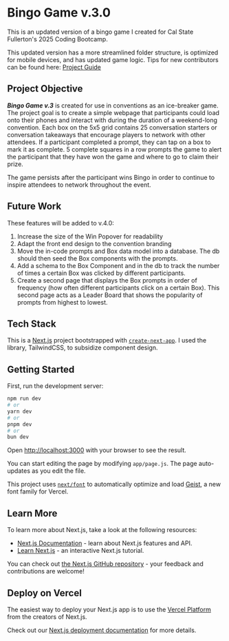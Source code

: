 # Bingo Game v.3.0

This is an updated version of a bingo game I created for Cal State Fullerton's 2025 Coding Bootcamp. 

This updated version has a more streamlined folder structure, is optimized for mobile devices, and has updated game logic. 
Tips for new contributors can be found here: [Project Guide](https://github.com/eliO160/BingoGame_v3/blob/main/PROJECT_GUIDE.md)

## Project Objective
***Bingo Game v.3*** is created for use in conventions as an ice-breaker game. The project goal is to create a simple webpage that participants could load onto their phones and interact with during the duration of a weekend-long convention. Each box on the 5x5 grid contains 25 conversation starters or conversation takeaways that encourage players to network with other attendees. If a participant completed a prompt, they can tap on a box to mark it as complete. 5 complete squares in a row prompts the game to alert the participant that they have won the game and where to go to claim their prize. 

The game persists after the participant wins Bingo in order to continue to inspire attendees to network throughout the event. 


## Future Work
These features will be added to v.4.0:
1. Increase the size of the Win Popover for readability
2. Adapt the front end design to the convention branding
3. Move the in-code prompts and Box data model into a database. The db should then seed the Box components with the prompts.
4. Add a schema to the Box Component and in the db to track the number of times a certain Box was clicked by different participants.
5. Create a second page that displays the Box prompts in order of frequency (how often different participants click on a certain Box). This second page acts as a Leader Board that shows the popularity of prompts from highest to lowest. 


## Tech Stack
This is a [Next.js](https://nextjs.org) project bootstrapped with [`create-next-app`](https://github.com/vercel/next.js/tree/canary/packages/create-next-app). I used the library, TailwindCSS, to subsidize component design.

## Getting Started

First, run the development server:

```bash
npm run dev
# or
yarn dev
# or
pnpm dev
# or
bun dev
```

Open [http://localhost:3000](http://localhost:3000) with your browser to see the result.

You can start editing the page by modifying `app/page.js`. The page auto-updates as you edit the file.

This project uses [`next/font`](https://nextjs.org/docs/app/building-your-application/optimizing/fonts) to automatically optimize and load [Geist](https://vercel.com/font), a new font family for Vercel.

## Learn More

To learn more about Next.js, take a look at the following resources:

- [Next.js Documentation](https://nextjs.org/docs) - learn about Next.js features and API.
- [Learn Next.js](https://nextjs.org/learn) - an interactive Next.js tutorial.

You can check out [the Next.js GitHub repository](https://github.com/vercel/next.js) - your feedback and contributions are welcome!

## Deploy on Vercel

The easiest way to deploy your Next.js app is to use the [Vercel Platform](https://vercel.com/new?utm_medium=default-template&filter=next.js&utm_source=create-next-app&utm_campaign=create-next-app-readme) from the creators of Next.js.

Check out our [Next.js deployment documentation](https://nextjs.org/docs/app/building-your-application/deploying) for more details.
